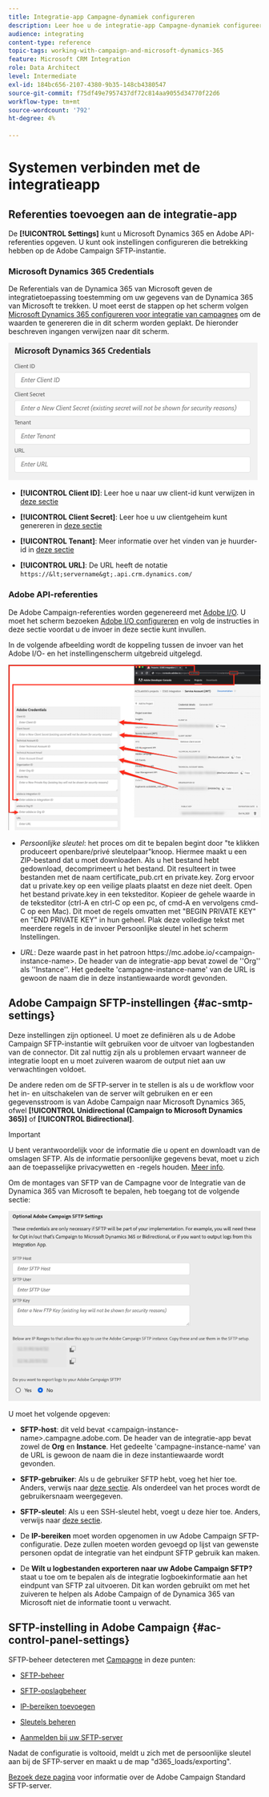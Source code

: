 ```yaml
---
title: Integratie-app Campagne-dynamiek configureren
description: Leer hoe u de integratie-app Campagne-dynamiek configureert
audience: integrating
content-type: reference
topic-tags: working-with-campaign-and-microsoft-dynamics-365
feature: Microsoft CRM Integration
role: Data Architect
level: Intermediate
exl-id: 184bc656-2107-4380-9b35-148cb4380547
source-git-commit: f75df49e7957437df72c814aa9055d34770f22d6
workflow-type: tm+mt
source-wordcount: '792'
ht-degree: 4%

---
```


# Systemen verbinden met de integratieapp

## Referenties toevoegen aan de integratie-app

De **[!UICONTROL Settings]** kunt u Microsoft Dynamics 365 en Adobe API-referenties opgeven. U kunt ook instellingen configureren die betrekking hebben op de Adobe Campaign SFTP-instantie.

### Microsoft Dynamics 365 Credentials

De Referentials van de Dynamica 365 van Microsoft geven de integratietoepassing toestemming om uw gegevens van de Dynamica 365 van Microsoft te trekken.  U moet eerst de stappen op het scherm volgen [Microsoft Dynamics 365 configureren voor integratie van campagnes](../../integrating/using/d365-acs-configure-d365.md) om de waarden te genereren die in dit scherm worden geplakt. De hieronder beschreven ingangen verwijzen naar dit scherm.

![](assets/do-not-localize/d365-to-acs-ui-page-workflows-settings-d365.png)

* **[!UICONTROL Client ID]**: Leer hoe u naar uw client-id kunt verwijzen in [deze sectie](../../integrating/using/d365-acs-configure-d365.md#register-a-new-app)

* **[!UICONTROL Client Secret]**: Leer hoe u uw clientgeheim kunt genereren in [deze sectie](../../integrating/using/d365-acs-configure-d365.md#generate-a-client-secret)

* **[!UICONTROL Tenant]**: Meer informatie over het vinden van je huurder-id in [deze sectie](../../integrating/using/d365-acs-configure-d365.md#get-the-tenant-id)

* **[!UICONTROL URL]**: De URL heeft de notatie `https://&lt;servername&gt;.api.crm.dynamics.com/`

### Adobe API-referenties

De Adobe Campaign-referenties worden gegenereerd met [Adobe I/O](https://www.adobe.io/). U moet het scherm bezoeken [Adobe I/O configureren](../../integrating/using/d365-acs-configure-adobe-io.md) en volg de instructies in deze sectie voordat u de invoer in deze sectie kunt invullen.

In de volgende afbeelding wordt de koppeling tussen de invoer van het Adobe I/O- en het instellingenscherm uitgebreid uitgelegd.

![](assets/do-not-localize/d365-to-acs-ui-page-workflows-settings-adobeio.png)

* *Persoonlijke sleutel*: het proces om dit te bepalen begint door &quot;te klikken produceert openbare/privé sleutelpaar&quot;knoop. Hiermee maakt u een ZIP-bestand dat u moet downloaden. Als u het bestand hebt gedownload, decomprimeert u het bestand. Dit resulteert in twee bestanden met de naam certificate_pub.crt en private.key. Zorg ervoor dat u private.key op een veilige plaats plaatst en deze niet deelt. Open het bestand private.key in een teksteditor. Kopieer de gehele waarde in de teksteditor (ctrl-A en ctrl-C op een pc, of cmd-A en vervolgens cmd-C op een Mac). Dit moet de regels omvatten met &quot;BEGIN PRIVATE KEY&quot; en &quot;END PRIVATE KEY&quot; in hun geheel. Plak deze volledige tekst met meerdere regels in de invoer Persoonlijke sleutel in het scherm Instellingen.

* *URL*: Deze waarde past in het patroon https\://mc.adobe.io/&lt;campaign-instance-name>. De header van de integratie-app bevat zowel de &#39;&#39;Org&#39;&#39; als &#39;&#39;Instance&#39;&#39;. Het gedeelte &#39;campagne-instance-name&#39; van de URL is gewoon de naam die in deze instantiewaarde wordt gevonden.

## Adobe Campaign SFTP-instellingen {#ac-smtp-settings}

Deze instellingen zijn optioneel. U moet ze definiëren als u de Adobe Campaign SFTP-instantie wilt gebruiken voor de uitvoer van logbestanden van de connector. Dit zal nuttig zijn als u problemen ervaart wanneer de integratie loopt en u moet zuiveren waarom de output niet aan uw verwachtingen voldoet.

De andere reden om de SFTP-server in te stellen is als u de workflow voor het in- en uitschakelen van de server wilt gebruiken en er een gegevensstroom is van Adobe Campaign naar Microsoft Dynamics 365, ofwel **[!UICONTROL Unidirectional (Campaign to Microsoft Dynamics 365)]** of **[!UICONTROL Bidirectional]**.

>[!IMPORTANT]
>
>U bent verantwoordelijk voor de informatie die u opent en downloadt van de omslagen SFTP. Als de informatie persoonlijke gegevens bevat, moet u zich aan de toepasselijke privacywetten en -regels houden. [Meer info](../../integrating/using/d365-acs-notices-and-recommendations.md#acs-msdyn-manage-privacy).

Om de montages van SFTP van de Campagne voor de Integratie van de Dynamica 365 van Microsoft te bepalen, heb toegang tot de volgende sectie:

![](assets/do-not-localize/d365-to-acs-ui-page-workflows-settings-sftp.png)

U moet het volgende opgeven:

* **SFTP-host**: dit veld bevat &lt;campaign-instance-name>.campagne.adobe.com. De header van de integratie-app bevat zowel de **Org** en **Instance**. Het gedeelte &#39;campagne-instance-name&#39; van de URL is gewoon de naam die in deze instantiewaarde wordt gevonden.

* **SFTP-gebruiker**: Als u de gebruiker SFTP hebt, voeg het hier toe. Anders, verwijs naar [deze sectie](#ac-control-panel-settings). Als onderdeel van het proces wordt de gebruikersnaam weergegeven.

* **SFTP-sleutel**: Als u een SSH-sleutel hebt, voegt u deze hier toe. Anders, verwijs naar [deze sectie](#ac-control-panel-settings).

* De **IP-bereiken** moet worden opgenomen in uw Adobe Campaign SFTP-configuratie. Deze zullen moeten worden gevoegd op lijst van gewenste personen opdat de integratie van het eindpunt SFTP gebruik kan maken.

* De **Wilt u logbestanden exporteren naar uw Adobe Campaign SFTP?** staat u toe om te bepalen als de integratie logboekinformatie aan het eindpunt van SFTP zal uitvoeren. Dit kan worden gebruikt om met het zuiveren te helpen als Adobe Campaign of de Dynamica 365 van Microsoft niet de informatie toont u verwacht.

## SFTP-instelling in Adobe Campaign {#ac-control-panel-settings}

SFTP-beheer detecteren met [Campagne](https://experienceleague.adobe.com/docs/control-panel/using/control-panel-home.html?lang=nl) in deze punten:

* [SFTP-beheer](https://experienceleague.adobe.com/docs/control-panel/using/sftp-management/about-sftp-management.html?lang=nl#sftp-management)

* [SFTP-opslagbeheer](https://experienceleague.adobe.com/docs/control-panel/using/sftp-management/key-management.html?lang=en#installing-ssh-key)

* [IP-bereiken toevoegen](https://experienceleague.adobe.com/docs/control-panel/using/sftp-management/ip-range-allow-listing.html?lang=en#sftp-management)

* [Sleutels beheren](https://experienceleague.adobe.com/docs/control-panel/using/sftp-management/key-management.html?lang=en#sftp-management)

* [Aanmelden bij uw SFTP-server](https://experienceleague.adobe.com/docs/control-panel/using/sftp-management/logging-into-sftp-server.html?lang=en#sftp-management)

Nadat de configuratie is voltooid, meldt u zich met de persoonlijke sleutel aan bij de SFTP-server en maakt u de map &quot;d365_loads/exporting&quot;.

[Bezoek deze pagina](https://experienceleague.adobe.com/docs/campaign-standard-learn/control-panel/sftp-management/monitoring-server-capacity.html?lang=en#sftp-management) voor informatie over de Adobe Campaign Standard SFTP-server.

